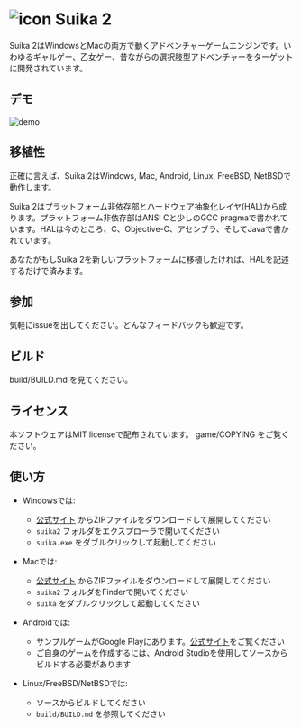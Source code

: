 ![icon](https://github.com/ktabata/suika2/raw/master/doc/icon.png "icon") Suika 2
=================================================================================

Suika 2はWindowsとMacの両方で動くアドベンチャーゲームエンジンです。いわゆるギャルゲー、乙女ゲー、昔ながらの選択肢型アドベンチャーをターゲットに開発されています。

## デモ

![demo](https://github.com/ktabata/suika2/raw/master/doc/screenshot.jpg "screenshot")

## 移植性

正確に言えば、Suika 2はWindows, Mac, Android, Linux, FreeBSD, NetBSDで動作します。

Suika 2はプラットフォーム非依存部とハードウェア抽象化レイヤ(HAL)から成ります。プラットフォーム非依存部はANSI Cと少しのGCC pragmaで書かれています。HALは今のところ、C、Objective-C、アセンブラ、そしてJavaで書かれています。

あなたがもしSuika 2を新しいプラットフォームに移植したければ、HALを記述するだけで済みます。

## 参加

気軽にissueを出してください。どんなフィードバックも歓迎です。

## ビルド

build/BUILD.md を見てください。

## ライセンス

本ソフトウェアはMIT licenseで配布されています。 game/COPYING をご覧ください。

## 使い方

* Windowsでは:
    * [公式サイト](https://luxion.jp/s2/ja/) からZIPファイルをダウンロードして展開してください
    * `suika2` フォルダをエクスプローラで開いてください
    * `suika.exe` をダブルクリックして起動してください

* Macでは:
    * [公式サイト](https://luxion.jp/s2/ja/) からZIPファイルをダウンロードして展開してください
    * `suika2` フォルダをFinderで開いてください
    * `suika` をダブルクリックして起動してください

* Androidでは:
    * サンプルゲームがGoogle Playにあります。[公式サイト](https://luxion.jp/s2/)をご覧ください
    * ご自身のゲームを作成するには、Android Studioを使用してソースからビルドする必要があります

* Linux/FreeBSD/NetBSDでは:
    * ソースからビルドしてください
    * `build/BUILD.md` を参照してください
